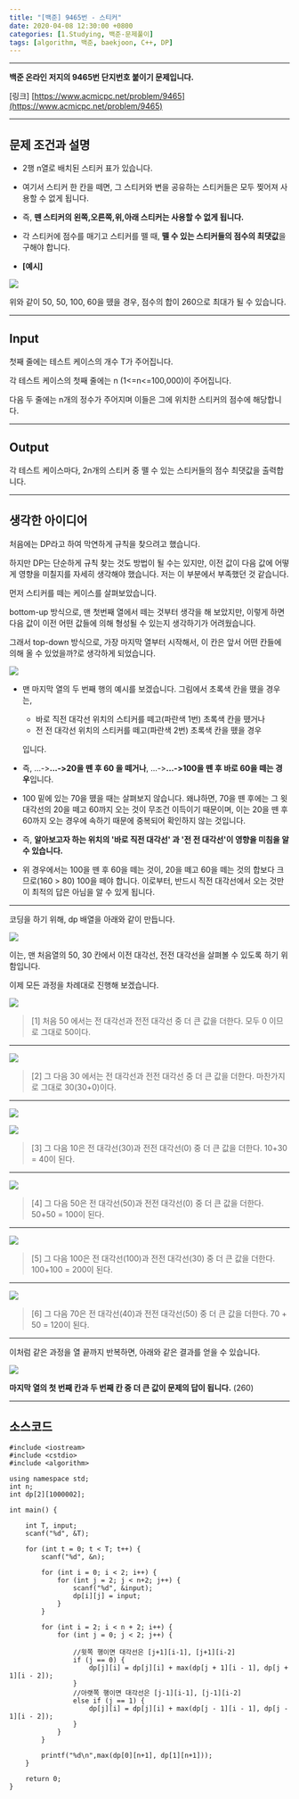 ```yaml
---
title: "[백준] 9465번 - 스티커"
date: 2020-04-08 12:30:00 +0800
categories: [1.Studying, 백준-문제풀이]
tags: [algorithm, 백준, baekjoon, C++, DP]
---
```




------

**백준 온라인 저지의 9465번 단지번호 붙이기 문제입니다.**

[링크] [https://www.acmicpc.net/problem/9465](https://www.acmicpc.net/problem/9465)

---

## **문제 조건과 설명**

* 2행 n열로 배치된 스티커 표가 있습니다.
* 여기서 스티커 한 칸을 떼면, 그 스티커와 변을 공유하는 스티커들은 모두 찢어져 사용할 수 없게 됩니다. 
* 즉, **뗀 스티커의 왼쪽,오른쪽,위,아래 스티커는 사용할 수 없게 됩니다.**
* 각 스티커에 점수를 매기고 스티커를 뗄 때, **뗄 수 있는 스티커들의 점수의 최댓값**을 구해야 합니다.

* **[예시]**

![](https://i.imgur.com/DHeFe9H.png)

위와 같이 50, 50, 100, 60을 뗐을 경우, 점수의 합이 260으로 최대가 될 수 있습니다.

------




## **Input**

첫째 줄에는 테스트 케이스의 개수 T가 주어집니다.

각 테스트 케이스의 첫째 줄에는 n (1<=n<=100,000)이 주어집니다.

다음 두 줄에는 n개의 정수가 주어지며 이들은 그에 위치한 스티커의 점수에 해당합니다.

------



## **Output**

각 테스트 케이스마다, 2n개의 스티커 중 뗄 수 있는 스티커들의 점수 최댓값을 출력합니다.

---



## **생각한 아이디어**

처음에는 DP라고 하여 막연하게 규칙을 찾으려고 했습니다.

하지만 DP는 단순하게 규칙 찾는 것도 방법이 될 수는 있지만, 이전 값이 다음 값에 어떻게 영향을 미칠지를 자세히 생각해야 했습니다. 저는 이 부분에서 부족했던 것 같습니다.

먼저 스티커를 떼는 케이스를 살펴보았습니다.

bottom-up 방식으로, 맨 첫번째 열에서 떼는 것부터 생각을 해 보았지만, 이렇게 하면 다음 값이 이전 어떤 값들에 의해 형성될 수 있는지 생각하기가 어려웠습니다.

그래서 top-down 방식으로, 가장 마지막 열부터 시작해서, 이 칸은 앞서 어떤 칸들에 의해 올 수 있었을까?로 생각하게 되었습니다.

![](https://i.imgur.com/lBGIiXH.png)

* 맨 마지막 열의 두 번째 행의 예시를 보겠습니다. 그림에서 초록색 칸을 뗐을 경우는,

  * 바로 직전 대각선 위치의 스티커를 떼고(파란색 1번) 초록색 칸을 뗐거나
  * 전 전 대각선 위치의 스티커를 떼고(파란색 2번) 초록색 칸을 뗐을 경우

  입니다.

* 즉, ...->**...->20을 뗀 후 60 을 떼거나**, ...->**...->100을 뗀 후 바로 60을 떼는 경우**입니다.
* 100 밑에 있는 70을 뗐을 때는 살펴보지 않습니다. 왜냐하면, 70을 뗀 후에는 그 윗 대각선의 20을 떼고 60까지 오는 것이 무조건 이득이기 때문이며, 이는 20을 뗀 후 60까지 오는 경우에 속하기 때문에 중복되어 확인하지 않는 것입니다.
* 즉, **알아보고자 하는 위치의 '바로 직전 대각선' 과 '전 전 대각선'이 영향을 미침을 알 수 있습니다.**
* 위 경우에서는 100을 뗀 후 60을 떼는 것이, 20을 떼고 60을 떼는 것의 합보다 크므로(160 > 80) 100을 떼야 합니다. 이로부터, 반드시 직전 대각선에서 오는 것만이 최적의 답은 아님을 알 수 있게 됩니다.

------

코딩을 하기 위해, dp 배열을 아래와 같이 만듭니다.

![](https://i.imgur.com/VJtIoDT.png)

이는, 맨 처음열의 50, 30 칸에서 이전 대각선, 전전 대각선을 살펴볼 수 있도록 하기 위함입니다.

이제 모든 과정을 차례대로 진행해 보겠습니다.

![](https://i.imgur.com/HYwynhF.png)

> [1] 처음 50 에서는 전 대각선과 전전 대각선 중 더 큰 값을 더한다. 모두 0 이므로 그대로 50이다.

------

![](https://i.imgur.com/UWTMyRP.png)

> [2] 그 다음 30 에서는 전 대각선과 전전 대각선 중 더 큰 값을 더한다. 마찬가지로 그대로 30(30+0)이다.

------

![](https://i.imgur.com/fRr735N.png)

![](https://i.imgur.com/PFXegN4.png)

> [3] 그 다음 10은 전 대각선(30)과 전전 대각선(0) 중 더 큰 값을 더한다. 10+30 = 40이 된다.

------

![](https://i.imgur.com/BDWQEIL.png)

> [4] 그 다음 50은 전 대각선(50)과 전전 대각선(0) 중 더 큰 값을 더한다. 50+50 = 100이 된다.

------

![](https://i.imgur.com/wOnnppr.png)

> [5] 그 다음 100은 전 대각선(100)과 전전 대각선(30) 중 더 큰 값을 더한다. 100+100 = 200이 된다.

------

![](https://i.imgur.com/6cUrOlW.png)

> [6] 그 다음 70은 전 대각선(40)과 전전 대각선(50) 중 더 큰 값을 더한다. 70 + 50 = 120이 된다.

------

이처럼 같은 과정을 열 끝까지 반복하면, 아래와 같은 결과를 얻을 수 있습니다.

![](https://i.imgur.com/zsRTFw1.png)

**마지막 열의 첫 번째 칸과 두 번째 칸 중 더 큰 값이 문제의 답이 됩니다.** (260)

------

## **소스코드**

```
#include <iostream>
#include <cstdio>
#include <algorithm>

using namespace std;
int n;
int dp[2][1000002];

int main() {
	
	int T, input;
	scanf("%d", &T);
	
	for (int t = 0; t < T; t++) {
		scanf("%d", &n);

		for (int i = 0; i < 2; i++) {
			for (int j = 2; j < n+2; j++) {
				scanf("%d", &input);
				dp[i][j] = input;
			}
		}

		for (int i = 2; i < n + 2; i++) {		
			for (int j = 0; j < 2; j++) {

				//윗쪽 행이면 대각선은 [j+1][i-1], [j+1][i-2]
				if (j == 0) {
					dp[j][i] = dp[j][i] + max(dp[j + 1][i - 1], dp[j + 1][i - 2]);
				}
				//아랫쪽 행이면 대각선은 [j-1][i-1], [j-1][i-2]
				else if (j == 1) {
					dp[j][i] = dp[j][i] + max(dp[j - 1][i - 1], dp[j - 1][i - 2]);
				}
			}		
		}

		printf("%d\n",max(dp[0][n+1], dp[1][n+1]));
	}

	return 0;
}
```

